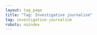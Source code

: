 ```yaml
---
layout: tag_page
title: "Tag: Investigative journalism"
tag: investigative-journalism
robots: noindex
---
```

